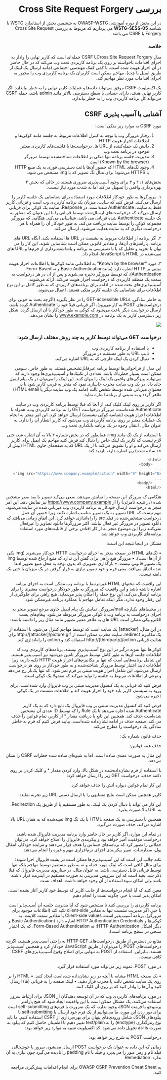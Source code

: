 <div dir="rtl">


# بررسی Cross Site Request Forgery

در این بخش از دوره آموزشی OWASP-WSTG به ششمین بخش از استاندارد WSTG با شناسه **WSTG-SESS-05** می پردازیم که مربوط به بررسی Cross Site Request Forgery یا CSRF می باشد.
### خلاصه

مدل Cross Site Request Forgeryیا CSRF حمله‌ای است که کاربر نهایی را وادار به اجرای اقدامات ناخواسته بر روی یک برنامه کاربردی تحت وب می‌کند که در حال حاضر در آن احراز هویت شده است. با کمی کمک مهندسی اجتماعی (‏مانند ارسال یک لینک از طریق ایمیل یا چت)‏، مهاجم ممکن است کاربران یک برنامه کاربردی وب را مجبور به اجرای اقدامات مورد نظر مهاجم کند.

یک اکسپلویت CSRF موفق می‌تواند داده‌ها و عملیات کاربر نهایی را به خطر بیاندازد. اگر کاربر نهایی هدف، دارای حسابی با سطح دسترسی بالاتر مانند admin باشد، حمله CSRF می‌تواند کل برنامه کاربردی وب را به خطر بیاندازد.

## آشنایی با آسیب پذیری CSRF

مورد CSRF به موارد زیر متکی است:

1. رفتار مرورگر وب با توجه به کنترل اطلاعات مربوط به جلسه مانند کوکی‌ها و اطلاعات احراز هویت HTTP
2. دانش یک حمله‌کننده از URL ها، درخواست‌ها یا قابلیت‌های کاربردی معتبر موجود در برنامه تحت وب
3. مدیریت جلسه برنامه تنها متکی بر اطلاعات شناخته‌شده توسط مرورگر (Known by the browser) است.
4. وجود تگ‌های HTML که حضور آن‌ها باعث دسترسی فوری به یک منبع HTTP یا HTTPS می‌شود؛ برای مثال تگ تصویر که با img مشخص می شود.

بخش‌های ۱، ۲ و ۳ برای وجود آسیب‌پذیری ضروری هستند در حالی که بخش ۴ بهره‌برداری واقعی را تسهیل می‌کند اما به شدت مورد نیاز نیست.

۱. مرورگرها به طور خودکار اطلاعات مورد استفاده برای شناسایی یک جلسه کاربر را ارسال می‌کنند. فرض کنید که سایت، میزبان یک برنامه کاربردی وب است و قربانی کاربر فقط به سایت، Authenticate شده‌است. در Response، سایت یک کوکی برای قربانی ارسال می‌کند که درخواست‌های ارسال‌شده توسط قربانی را با این عنوان که متعلق به یک جلسه Authenticate شده قربانی می باشد، شناسایی می‌کند. هنگامی که مرورگر مجموعه کوکی را توسط سایت دریافت می‌کند، به طور خودکار آن را همراه با هر درخواست دیگری که به سایت هدایت می‌شود، ارسال می‌کند.

۲. اگر برنامه از اطلاعات مربوط به نشست در URL ها استفاده نکند، آنگاه URL های برنامه، پارامترهای آن‌ها، و مقادیر قانونی ممکن است شناسایی شوند. این کار را می توان با تجزیه و تحلیل کد یا با دسترسی به برنامه و یادداشت‌برداری از فرم‌ها و URL های تعبیه‌شده در HTML یا JavaScript انجام داد.

۳. مورد “Known by the browser” به اطلاعاتی مانند کوکی‌ها یا اطلاعات احراز هویت مبتنی بر HTTP اشاره دارد (مانند‏Basic Authentication و نه Form-Based Authentication)‏، که توسط مرورگر ذخیره می‌شوند و پس از آن در هر درخواست به سمت یک منطقه کاربردی که درخواست احراز هویت می‌کند، ارائه می‌شوند. آسیب‌پذیری‌های بحث شده در ادامه برای برنامه‌های کاربردی که به طور کامل بر این نوع اطلاعات برای شناسایی یک جلسه کاربر متکی هستند، اعمال می‌شوند.

به خاطر سادگی، GET-accessible URLs را در نظر بگیرید (اگرچه بحث به خوبی برای درخواست‌های POST به کار می‌رود). اگر قربانی قبلا خود را Authenticate کرده باشد، ارسال درخواست دیگر باعث می‌شود که کوکی به طور خودکار با آن ارسال گردد. شکل زیر دسترسی کاربر به یک برنامه در www.example.com را نشان می‌دهد.

<img src="https://github.com/BugHunter021/penetration-test/blob/main/learn/persian/WSTG-SESS/leeson-5/images/5.1.jpg" >


### درخواست GET می‌تواند توسط کاربر به چند روش مختلف ارسال شود:

* با استفاده از برنامه کاربردی وب
* تایپ URL به طور مستقیم در مرورگر
* دنبال کردن یک لینک خارجی که به URL اشاره می‌کند.

این مدل از فراخوانی‌ها توسط برنامه غیرقابل‌تشخیص هستند. به طور خاص، سومی ممکن است بسیار خطرناک باشد. تعدادی از تکنیک‌ها و آسیب‌پذیری‌ها وجود دارند که می‌توانند ویژگی‌های واقعی یک لینک را پنهان کنند. این لینک را می‌توان در یک پیام ایمیل جای داد، در یک وب سایت مخرب جاسازی نمود که منجر به فریب کاربر شود یا در محتوای میزبانی شده توسط شخص ثالث (مانند یک وب سایت دیگر یا HTML email) ظاهر گردد و به منبعی از برنامه اشاره نماید.

اگر کاربر بر روی لینک کلیک کند، از آنجا که قبلا توسط برنامه کاربردی وب در سایت Authenticate شده‌است، مرورگر درخواست GET را به برنامه کاربردی وب، همراه با اطلاعات احراز هویت (‏شناسه کوکی نشست)‏ ارسال خواهد کرد. این امر منجر به انجام یک عملیات معتبر بر روی برنامه کاربردی وب می‌شود که کاربر انتظار آن را ندارد. به عنوان مثال، انتقال وجوه در یک برنامه بانکداری تحت وب.

با استفاده از یک تگ مانند img، همانطور که در بخش شماره ۴ بالا به آن اشاره شد، حتی لازم نیست که کاربر یک لینک خاص را دنبال کند فرض کنید مهاجم یک ایمیل برای کاربر ارسال می‌کند و او را تشویق می‌کند تا از یک URL که به صفحه‌ای حاوی HTML (بیش از حد ساده شده) زیر اشاره دارد، بازدید کند.

```js
<html>
    <body>
...
<img src="https://www.company.example/action" width="0" height="0">
...
    </body>
</html>

```

هنگامی که مرورگر این صفحه را نمایش می‌دهد، سعی می‌کند تصویر با بعد صفر مشخص شده (در نتیجه نامرئی) را از https://www.company.example نیز نمایش دهد. این امر منجر به درخواست ارسال خودکار به برنامه کاربردی وب میزبانی شده در سایت می‌شود. مهم نیست که URL تصویر به یک تصویر مناسب اشاره نکند، زیرا حضور آن عمل درخواست مشخص‌شده در فیلد src را راه‌اندازی خواهد کرد. این اتفاق زمانی می‌افتد که دانلود تصویر در مرورگر غیر فعال نباشد. اکثر مرورگرها دانلود تصاویر را غیرفعال نمی‌کنند زیرا این موضوع منجر به از کار افتادن برخی از قابلیت‌های مورد استفاده برنامه‌های کاربردی وب خواهد شد.

مشکل در اینجا نتیجه این است:

• تگ‌های HTML در صفحه منجر به اجرای درخواست HTTP خودکار می‌شوند (img یکی از آن‌ها است).
• مرورگر هیچ راهی برای گفتن این ندارد که منبع ارجاع شده توسط img یک تصویر قانونی نیست.
• بارگذاری تصویری که بدون توجه به محل منبع تصویر ادعا شده اتفاق می‌افتد، یعنی فرم و خود تصویر نیازی به قرار گرفتن در یک میزبان یا حتی یک دامنه نیست.

این واقعیت که محتوای HTML غیرمرتبط با برنامه وب ممکن است به اجزای برنامه اشاره داشته باشد و این واقعیت که مرورگر به طور خودکار درخواست معتبری را برای برنامه ارسال می‌کند، این نوع حمله را امکان پذیر می‌نماید. هیچ راهی برای جلوگیری از این رفتار وجود ندارد، مگر اینکه تعامل مهاجم با عملکرد برنامه غیرممکن شود.

در محیط‌های یکپارچه mail/مرورگر، نمایش یک پیام ایمیل حاوی مرجع تصویر منجر به اجرای درخواست به برنامه وب با کوکی مرورگر مربوطه می‌شود. پیغام‌های پست الکترونیکی ممکن است URL های به ظاهر معتبر تصویر مانند مثال زیر را داشته باشند:

در این مثال، [attacker] یک سایت است که توسط مهاجم کنترل می‌شود. با استفاده از یک مکانیزم redirect، سایت مخرب ممکن است از http://[attacker]/picture.gifبرای هدایت قربانی http://[thirdparty]/action استفاده کند و action را راه‌اندازی کند.

کوکی‌ها تنها نمونه درگیر در این نوع آسیب‌پذیری نیستند. برنامه‌های کاربردی وب که اطلاعات جلسه آن‌ها به طور کامل توسط مرورگر تامین می‌شود نیز آسیب‌پذیر هستند. این شامل برنامه‌هایی است که تنها بر مکانیزم‌های احراز هویت HTTP تکیه دارند، زیرا اطلاعات تایید اعتبار توسط مرورگر شناخته‌شده و به طور خودکار بر روی هر درخواست ارسال می‌شود. این شامل احراز هویت مبتنی بر فرم نمی‌شود، که تنها یک‌بار رخ می‌دهد و نوعی از اطلاعات مربوط به جلسه را تولید می‌کند که معمولا یک کوکی است.

فرض کنید که قربانی به یک کنسول مدیریت مبتنی بر وب فایروال وارد شده‌است. برای ورود به سیستم، کاربر باید خود را احراز هویت کند و اطلاعات نشست در یک کوکی ذخیره می‌شود.

فرض کنید که کنسول مدیریت مبتنی بر وب فایروال یک تابع دارد که به یک کاربر Authenticate شده اجازه می‌دهد تا یک Rule را که توسط ID عددی آن مشخص شده‌است حذف کند. همچنین این تابع با دریافت مقدار * از کاربر، تمام قوانین را حذف می کند. صفحه حذف در ادامه نشان‌داده شده‌است. بیایید فرض کنیم که فرم به خاطر سادگی یک درخواست را مطرح می‌کند.

حذف قانون شماره یک:

حذف همه قوانین:

این مثال به صورت عمدی ساده است، اما به شیوه‌ای ساده شده خطرات CSRF را نشان می‌دهد.

با استفاده از فرم نشان‌داده‌شده در شکل بالا، وارد کردن مقدار * و کلیک کردن بر روی دکمه حذف، درخواست GET زیر را ارسال خواهد کرد:

این کار تمام قوانین دیواره آتش را حذف خواهد کرد.

کاربر همچنین ممکن است نتایج مشابهی را با ارسال دستی URL زیر تجربه نماید:

این کار می تواند با دنبال کردن یک لینک، به طور مستقیم یا از طریق یک Redirection، به URL بالا صورت پذیرد.

همچنین با دسترسی به یک صفحه HTML با یک تگ img تعبیه‌شده که به همان URL بالا اشاره می‌کند، حذف صورت می‌گیرد.

در تمام این موارد، اگر کاربر در حال حاضر وارد برنامه مدیریت فایروال شده باشد، درخواست موفقیت آمیز خواهد بود و پیکربندی فایروال را اصلاح خواهد کرد. می‌توان حملاتی را تصور کرد که برنامه‌های حساس را هدف قرار می‌دهند و مزایده خودکار، انتقال پول، سفارشات، تغییر پیکربندی اجزای نرم‌افزاری مهم و غیره را انجام می‌دهند.

نکته جالب این است که این آسیب‌پذیری‌ها ممکن است در پشت فایروال اجرا شوند؛ برای مثال کافی است که لینک مورد حمله و نه به طور مستقیم توسط مهاجم بلکه تنها توسط قربانی قابل دسترسی باشد. به عنوان مثال، در سناریوی مدیریت فایروال که قبلا ذکر شد، بعید است که این سرویس مدیریتی به صورت مستقیم در اینترنت قرار داشته باشد ولی امکان سوء استفاده از آن وجود خواهد داشت.
اهداف تست

معین کنید که آیا انجام درخواست‌ها از جانب کاربر که توسط خود کاربر آغاز نشده است، امکان پذیر است یا خیر.
چگونه تست را انجام دهیم

برنامه کاربردی را بررسی کنید تا مشخص شود که آیا مدیریت جلسه آن آسیب‌پذیر است یا خیر. اگر مدیریت نشست تنها به مقادیر client-side تکیه کند (‏اطلاعات موجود برای مرورگر)‏، برنامه آسیب‌پذیر است. Client-side values یا مقادیر سمت کلاینت، به کوکی‌ها و HTTP Authentication Credentials اشاره دارد (Basic Authentication و دیگر اشکال HTTP Authentication؛ نه Form-Based Authentication، که یک اعتبار سنجی در سطح برنامه است)‏.

منابع در دسترس از طریق درخواست‌های HTTP GET به راحتی آسیب‌پذیر هستند، اگرچه درخواست‌های POST را می‌توان از طریق JavaScript خودکار کرد و همچنین آسیب‌پذیر هستند. بنابراین، استفاده از POST به تنهایی برای اصلاح وقوع آسیب‌پذیری‌های CSRF کافی نیست.

در مورد POST، نمونه زیر می‌تواند مورد استفاده قرار گیرد.

• یک صفحه HTML مشابه با آنچه در زیر نشان‌داده شده‌است ایجاد کنید.
• HTML را بر روی یک سایت شخص ثالث یا مخرب قرار دهید.
• لینک صفحه را به قربانی (‏ها) ‏ارسال کنید و آن‌ها را وادار کنید که بر روی آن کلیک کنند.

در مورد برنامه‌های کاربردی وب که در آن توسعه دهندگان از JSON برای ارتباط سرور استفاده می‌کنند، یک مشکل ممکن است با این واقعیت ایجاد شود که هیچ پارامتر پرسوجو با فرمت JSON وجود ندارد، که یک ضرورت با فرم‌های self-submitting است. برای دور زدن این مورد، ما می‌توانیم از یک فرم خود ارسال یا self-submitting با پیلود‌های JSON شامل ورودی‌های پنهان برای بهره‌برداری از CSRF استفاده کنیم. ما باید نوع رمزگذاری (enctype) را به text/plain تغییر دهیم تا اطمینان حاصل کنیم که پیلود به صورت as-is تحویل داده می‌شود. کد اکسپلویت شبیه به موارد زیر خواهد بود:

درخواست POST به شرح زیر خواهد بود:

زمانی که این داده به عنوان یک درخواست POST ارسال می‌شود، سرور با خوشحالی فیلد نام و رمز عبور را می‌پذیرد و فیلد با نام padding را نادیده می‌گیرد چون نیازی به آن ندارد.
Remediation

به OWASP CSRF Prevention Cheat Sheet برای انجام اقدامات پیش‌گیری مراجعه کنید.
